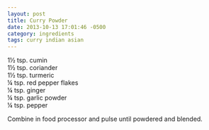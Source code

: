 ```yaml
---
layout: post
title: Curry Powder
date: 2013-10-13 17:01:46 -0500
category: ingredients
tags: curry indian asian
---
```

1½ tsp. cumin  
1½ tsp. coriander  
1½ tsp. turmeric  
¼ tsp. red pepper flakes  
¼ tsp. ginger  
¼ tsp. garlic powder  
¼ tsp. pepper  
  
Combine in food processor and pulse until powdered and blended.  

